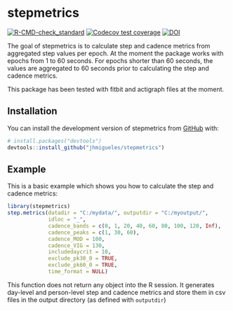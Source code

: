 
# stepmetrics

<!-- badges: start -->
[![R-CMD-check_standard](https://github.com/jhmigueles/stepmetrics/actions/workflows/R-CMD-check_standard.yaml/badge.svg)](https://github.com/jhmigueles/stepmetrics/actions/workflows/R-CMD-check_standard.yaml)
[![Codecov test coverage](https://codecov.io/gh/jhmigueles/stepmetrics/branch/master/graph/badge.svg)](https://app.codecov.io/gh/jhmigueles/stepmetrics?branch=master)
[![DOI](https://zenodo.org/badge/613043353.svg)](https://zenodo.org/badge/latestdoi/613043353)
<!-- badges: end -->

The goal of stepmetrics is to calculate step and cadence metrics from aggregated 
step values per epoch. At the moment the package works with epochs from 1 to 60 seconds.
For epochs shorter than 60 seconds, the values are aggregated to 60 seconds prior
to calculating the step and cadence metrics.

This package has been tested with fitbit and actigraph files at the moment.

## Installation

You can install the development version of stepmetrics from [GitHub](https://github.com/) with:

``` r
# install.packages("devtools")
devtools::install_github("jhmigueles/stepmetrics")
```

## Example

This is a basic example which shows you how to calculate the step and cadence metrics:

``` r
library(stepmetrics)
step.metrics(datadir = "C:/mydata/", outputdir = "C:/myoutput/",
             idloc = "_",
             cadence_bands = c(0, 1, 20, 40, 60, 80, 100, 120, Inf),
             cadence_peaks = c(1, 30, 60),
             cadence_MOD = 100,
             cadence_VIG = 130,
             includedaycrit = 10,
             exclude_pk30_0 = TRUE,
             exclude_pk60_0 = TRUE,
             time_format = NULL)
```

This function does not return any object into the R session. It generates
day-level and person-level step and cadence metrics and store them in csv files
in the output directory (as defined with `outputdir`)

